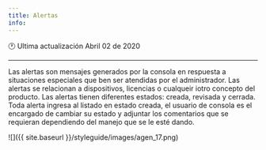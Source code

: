 ```yaml
---
title: Alertas
info:
---
```

🕐 Ultima actualización Abril 02 de 2020
***

Las alertas son mensajes generados por la consola en respuesta a situaciones especiales que ben ser atendidas por el administrador. Las alertas se relacionan a dispositivos, licencias o cualqueir iotro concepto del producto. Las alertas tienen diferentes estados: creada, revisada y cerrada. Toda alerta ingresa al listado en estado creada, el usuario de consola es el encargado de cambiar su estado y adjuntar los comentarios que se requieran dependiendo del manejo que se le esté dando.


![]({{ site.baseurl }}/styleguide/images/agen_17.png)
